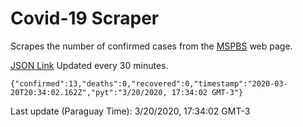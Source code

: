 # Covid-19 Scraper

Scrapes the number of confirmed cases from the [MSPBS](https://www.mspbs.gov.py/covid-19.php) web page.

[JSON Link](https://jmayalag.github.io/covid19-scrape/cases.json)
Updated every 30 minutes.
```
{"confirmed":13,"deaths":0,"recovered":0,"timestamp":"2020-03-20T20:34:02.162Z","pyt":"3/20/2020, 17:34:02 GMT-3"}
```
Last update (Paraguay Time): 3/20/2020, 17:34:02 GMT-3
